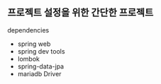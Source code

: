 프로젝트 설정을 위한 간단한 프로젝트
-- 





dependencies
- spring web
- spring dev tools
- lombok
- spring-data-jpa
- mariadb Driver
